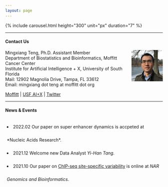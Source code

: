 ```yaml
---
layout: page
---
```


{% include carousel.html height="300" unit="px" duration="7" %}

---

#### Contact Us

<!-- {% include JB/setup %} -->

Mingxiang Teng, Ph.D. 
<img style="float: right;width:100px;height:100px;" 
src="/assets/themes/twitter/bootstrap/img/jamaicapond.jpg"> 
Assistant Member <br>
Department of Biostatistics and Bioinformatics, Moffitt Cancer Center <br>
Institute for Artificial Intelligence + X, University of South Florida <br>
Mail: 12902 Magnolia Drive, Tampa, FL 33612 <br>
Email: mingxiang dot teng at moffitt dot org

[Moffitt](https://moffitt.org/research-science/researchers/mingxiang-teng) |
[USF AI+X](https://aix.eng.usf.edu/members.html) |
[Twitter](https://twitter.com/mingxiangteng)

---

#### News & Events

<div style="height:200px;line-height:3em;overflow:scroll;padding:5px;"> 

<li>2022.02 Our paper on super enhancer dynamics is accpeted at *Nucleic Acids Research*.</li>
<li>2021.12 Welcome new Data Analyst <em>Yi-Han Tang</em>.</li>
<li>2021.10 Our paper on <a href="https://doi.org/10.1093/nargab/lqab098">ChIP-seq site-specific variability</a> 
	   is online at <em>NAR Genomics and Bioinformatics</em>.</li>
<li>2020.12 Welcome new Postdoc <em>Xiang Liu</em>.</li>
<li>2020.12 Our paper on <a href="https://doi.org/10.1038/s41467-020-20136-w">enhancer connectome of EBV/KSHV cancers</a>
	   is online at <em>Nature Communications</em>.</li>
<li>2020.04 Our paper on <a href="https://doi.org/10.1016/j.molcel.2020.03.025">CRISPR screen of EBV lytic switch</a>
	   is online at <em>Molecular Cell</em>.</li>
<li>2019.06 Our paper on <a href="https://doi.org/10.1128/JVI.00226-19">gene expression during Epstein-Barr virus infection</a>
	   is online at <em>Journal of Virology</em>.</li>

</div>